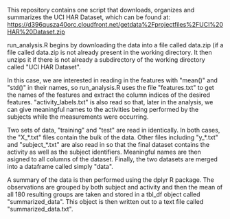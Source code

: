 This repository contains one script that downloads, organizes and summarizes the UCI HAR Dataset, which can be found at:
https://d396qusza40orc.cloudfront.net/getdata%2Fprojectfiles%2FUCI%20HAR%20Dataset.zip

run_analysis.R begins by downloading the data into a file called data.zip (if a file called data.zip is not already present in the working directory. It then unzips it if there is not already a subdirectory of the working directory called "UCI HAR Dataset".

In this case, we are interested in reading in the features with "mean()" and "std()" in their names, so run\_analysis.R uses the file "features.txt" to get the names of the features and extract the column indices of the desired features. "activity\_labels.txt" is also read so that, later in the analysis, we can give meaningful names to the activities being performed by the subjects while the measurements were occurring.

Two sets of data, "training" and "test" are read in identically. In both cases, the "X\_\*.txt" files contain the bulk of the data. Other files including "y\_\*.txt" and "subject_\*.txt" are also read in so that the final dataset contains the activity as well as the subject identifiers. Meaningful names are then asigned to all columns of the dataset. Finally, the two datasets are merged into a dataframe called simply "data".

A summary of the data is then performed using the dplyr R package. The observations are grouped by both subject and activity and then the mean of all 180 resulting groups are taken and stored in a tbl\_df object called "summarized\_data". This object is then written out to a text file called "summarized_data.txt".
